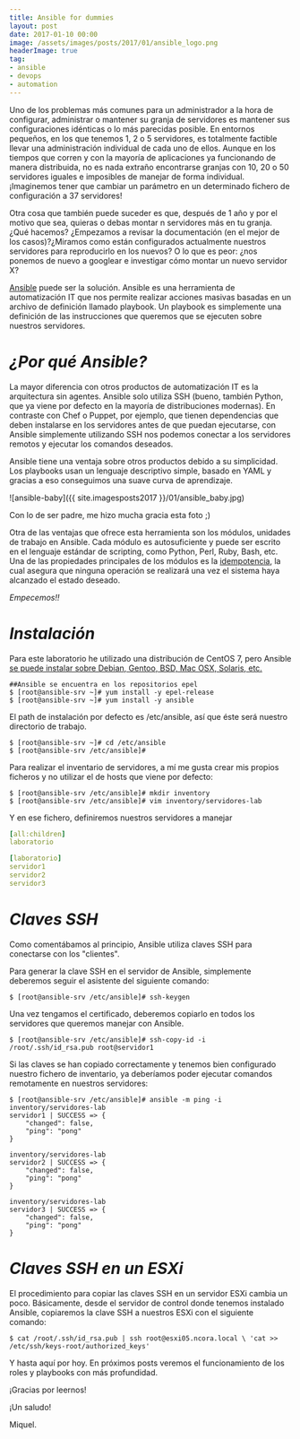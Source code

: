 ```yaml
---
title: Ansible for dummies
layout: post
date: 2017-01-10 00:00
image: /assets/images/posts/2017/01/ansible_logo.png
headerImage: true
tag:
- ansible
- devops
- automation
---
```


Uno de los problemas más comunes para un administrador a la hora de configurar, administrar o mantener su granja de servidores es mantener sus configuraciones idénticas o lo más parecidas posible. En entornos pequeños, en los que tenemos 1, 2 o 5 servidores, es totalmente factible llevar una administración individual de cada uno de ellos. Aunque en los tiempos que corren y con la mayoría de aplicaciones ya funcionando de manera distribuida, no es nada extraño encontrarse granjas con 10, 20 o 50 servidores iguales e imposibles de manejar de forma individual. ¡Imaginemos tener que cambiar un parámetro en un determinado fichero de configuración a 37 servidores!

Otra cosa que también puede suceder es que, después de 1 año y por el motivo que sea, quieras o debas montar n servidores más en tu granja. ¿Qué hacemos? ¿Empezamos a revisar la documentación (en el mejor de los casos)?¿Miramos como están configurados actualmente nuestros servidores para reproducirlo en los nuevos? O lo que es peor: ¿nos ponemos de nuevo a googlear e investigar cómo montar un nuevo servidor X?

[Ansible](http://www.ansible.com/) puede ser la solución. Ansible es una herramienta de automatización IT que nos permite realizar acciones masivas basadas en un archivo de definición llamado playbook. Un playbook es simplemente una definición de las instrucciones que queremos que se ejecuten sobre nuestros servidores.

# *¿Por qué Ansible?*

La mayor diferencia con otros productos de automatización IT es la arquitectura sin agentes. Ansible solo utiliza SSH (bueno, también Python, que ya viene por defecto en la mayoría de distribuciones modernas). En contraste con Chef o Puppet, por ejemplo, que tienen dependencias que deben instalarse en los servidores antes de que puedan ejecutarse, con Ansible simplemente utilizando SSH nos podemos conectar a los servidores remotos y ejecutar los comandos deseados.

Ansible tiene una ventaja sobre otros productos debido a su simplicidad. Los playbooks usan un lenguaje descriptivo simple, basado en YAML y gracias a eso conseguimos una suave curva de aprendizaje.

![ansible-baby]({{ site.imagesposts2017 }}/01/ansible_baby.jpg)

Con lo de ser padre, me hizo mucha gracia esta foto ;)

Otra de las ventajas que ofrece esta herramienta son los módulos, unidades de trabajo en Ansible. Cada módulo es autosuficiente y puede ser escrito en el lenguaje estándar de scripting, como Python, Perl, Ruby, Bash, etc. Una de las propiedades principales de los módulos es la [idempotencia](https://es.wikipedia.org/wiki/Idempotencia), la cual asegura que ninguna operación se realizará una vez el sistema haya alcanzado el estado deseado.

*Empecemos!!*

# *Instalación*

Para este laboratorio he utilizado una distribución de CentOS 7, pero Ansible [se puede instalar sobre Debian, Gentoo, BSD, Mac OSX, Solaris, etc.](http://docs.ansible.com/ansible/intro_installation.html)

```
##Ansible se encuentra en los repositorios epel
$ [root@ansible-srv ~]# yum install -y epel-release
$ [root@ansible-srv ~]# yum install -y ansible
```

El path de instalación por defecto es /etc/ansible, así que éste será nuestro directorio de trabajo.

```
$ [root@ansible-srv ~]# cd /etc/ansible
$ [root@ansible-srv /etc/ansible]#
```

Para realizar el inventario de servidores, a mí me gusta crear mis propios ficheros y no utilizar el de hosts que viene por defecto:


```
$ [root@ansible-srv /etc/ansible]# mkdir inventory
$ [root@ansible-srv /etc/ansible]# vim inventory/servidores-lab
```
Y en ese fichero, definiremos nuestros servidores a manejar

``` yaml
[all:children]
laboratorio

[laboratorio]
servidor1
servidor2
servidor3
```

# *Claves SSH*

Como comentábamos al principio, Ansible utiliza claves SSH para conectarse con los "clientes".

Para generar la clave SSH en el servidor de Ansible, simplemente deberemos seguir el asistente del siguiente comando:

```
$ [root@ansible-srv /etc/ansible]# ssh-keygen
```

Una vez tengamos el certificado, deberemos copiarlo en todos los servidores que queremos manejar con Ansible.

```
$ [root@ansible-srv /etc/ansible]# ssh-copy-id -i /root/.ssh/id_rsa.pub root@servidor1

```

Si las claves se han copiado correctamente y tenemos bien configurado nuestro fichero de inventario, ya deberíamos poder ejecutar comandos remotamente en nuestros servidores:

```
$ [root@ansible-srv /etc/ansible]# ansible -m ping -i inventory/servidores-lab
servidor1 | SUCCESS => {
    "changed": false,
    "ping": "pong"
}

inventory/servidores-lab
servidor2 | SUCCESS => {
    "changed": false,
    "ping": "pong"
}

inventory/servidores-lab
servidor3 | SUCCESS => {
    "changed": false,
    "ping": "pong"
}
```

# *Claves SSH en un ESXi*

El procedimiento para copiar las claves SSH en un servidor ESXi cambia un poco. Básicamente, desde el servidor de control donde tenemos instalado Ansible, copiaremos la clave SSH a nuestros ESXi con el siguiente comando:

```
$ cat /root/.ssh/id_rsa.pub | ssh root@esxi05.ncora.local \ 'cat >> /etc/ssh/keys-root/authorized_keys'
```

Y hasta aquí por hoy. En próximos posts veremos el funcionamiento de los roles y playbooks con más profundidad.

¡Gracias por leernos!

¡Un saludo!

Miquel.